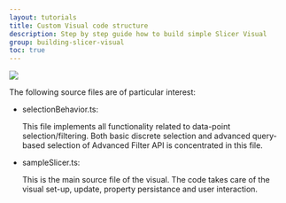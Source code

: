 ```yaml
---
layout: tutorials
title: Custom Visual code structure
description: Step by step guide how to build simple Slicer Visual
group: building-slicer-visual
toc: true
---
```


![](/doc/images/src-folder.PNG)

The following source files are of particular interest:
- selectionBehavior.ts:

    This file implements all functionality related to data-point selection/filtering. Both basic discrete selection and advanced query-based selection of Advanced Filter API is concentrated in this file. 

- sampleSlicer.ts:

    This is the main source file of the visual. The code takes care of the visual set-up, update, property persistance and user interaction.  